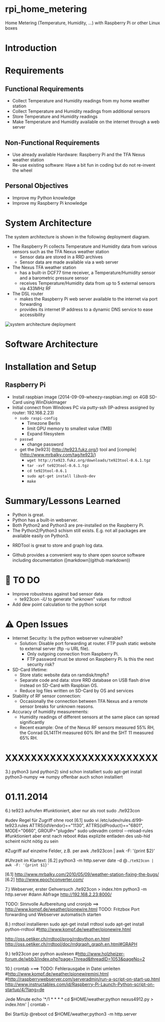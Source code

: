 rpi_home_metering
=================

Home Metering (Temperature, Humidity, ...) with Raspberry Pi or other Linux boxes

Introduction
============


Requirements
============

Functional Requirements
-----------------------
* Collect Temperature and Humidity readings from my home weather station
* Collect Temperature and Humidity readings from additional sensors
* Store Temperature and Humidity readings
* Make Temperature and Humidity available on the internet through a web server

Non-Functional Requirements
---------------------------
* Use already available Hardware: Raspberry Pi and the TFA Nexus weather station
* Re-use existing software: Have a bit fun in coding but do not re-invent the wheel

Personal Objectives
-------------------
* Improve my Python knowledge
* Improve my Raspberry Pi knowledge

System Architecture
===================
The system architecture is shown in the following deployment diagram.
* The Raspberry Pi collects Temperature and Humidity data from various sensors such as the TFA Nexus weather station
  * Sensor data are stored in a RRD archives
  * Sensor data are made available via a web server
* The Nexus TFA weather station 
  * has a built-in DCF77 time receiver,  a Temperature/Humidity sensor and a barometric pressure sensor
  * receives Temperature/Humidity data from up to 5 external sensors via 433MHz RF
* The DSL router 
  * makes the Raspberry Pi web server available to the internet via port forwarding
  * provides its internet IP address to a dynamic DNS service to ease accessibility

![system architecture deployment][system architecture deployment]

Software Architecture
=====================


Installation and Setup
======================

Raspberry Pi
------------
* Install raspbian image (2014-09-09-wheezy-raspbian.img) on 4GB SD-Card using WinDiskImager
* Initial connect from Windows PC via putty-ssh (IP-adress assigned by router: 192.168.2.23)
  * `sudo raspi-config`
    * Timezone Berlin
    * limit GPU memory to smallest value (1MB)
    * Expand filesystem
  * `passwd`
    * change password
  * get the [te923] (http://te923.fukz.org/) tool and [compile] (http://www.mrbalky.com/tag/te923/)
    * `wget http://te923.fukz.org/downloads/te923tool-0.6.1.tgz`
	* `tar -xvf te923tool-0.6.1.tgz`
	* `cd te923tool-0.6.1`
	* `sudo apt-get install libusb-dev`
	* `make`
	

Summary/Lessons Learned
=======================
<ul>
<li> Python is great.
<li> Python has a built-in webserver.
<li> Both Python2 and Python3 are pre-installed on the Raspberry Pi.
<li> The Python2/Python3 schism still exists. E.g. not all packages are available easily on Python3.
</ul>

<ul>
<li> RRDTool is great to store and graph log data.
</ul>

<ul>
<li> Github provides a convenient way to share open source software including documentation ([markdown](github markdown))
</ul>

[github markdown]: https://help.github.com/articles/markdown-basics/


:construction: TO DO
=====
* Improve robustness against bad sensor data
  * te923con *-iU* to generate "unknown" values for rrdtool
* Add dew point calculation to the python script


:warning: Open Issues
===========
* Internet Security: Is the python webserver vulnerable?
  * Solution: Disable port forwarding at router. FTP push static website to external server (ftp -u URL file).
    * Only outgoing connection from Raspberry Pi. 
	* FTP password must be stored on Raspberry Pi. Is this the next security risk?
* SD-Card lifetime: 
  * Store static website data on ramdisk/tmpfs?
  * Separate code and data: store RRD database on USB flash drive instead on SD-Card with Raspbian OS.
  * Reduce log files written on SD-Card by OS and services
* Stability of RF sensor connection:
  * Occasionally the connection between TFA Nexus and a remote sensor breaks for unknown reasons.
* Accuracy of humidity measurements: 
  * Humidity readings of different sensors at the same place can spread significantly
  * Recent example: One of the Nexus RF sensors measured 55% RH, the Conrad DL141TH measured 60% RH and the SHT 11 measured 65% RH.

XXXXXXXXXXXXXXXXXXXXXXXX
========================





3.) python3 (und python2) sind schon installiert
sudo apt-get install python3-numpy ==> numpy offenbar auch schon installiert


01.11.2014
=============================




6.) te923 aufrufen
#funktioniert, aber nur als root
sudo ./te923con 

#udev Regel für Zugriff ohne root [6.1]
sudo vi /etc/udev/rules.d/99-te923.rules
ATTRS{idVendor}=="1130", ATTRS{idProduct}=="6801", MODE="0660", GROUP="plugdev"
sudo udevadm control --reload-rules
#funktioniert aber erst nach reboot
#das explizite entladen des usb-hid scheint nicht nötig zu sein

#Zugriff auf einzelne Felder, z.B. per awk
./te923con | awk -F: '{print $2}'

#Uhrzeit im Klartext: [6.2] python3 -m http.server
date -d @`./te923con | awk -F: '{print $1}'`

[6.1] http://www.mrbalky.com/2010/05/09/weather-station-fixing-the-bugs/
[6.2] http://www.epochconverter.com/

7.) Webserver, erster Gehversuch
./te923con > index.htm
python3 -m http.server
#dann Abfrage http://192.168.2.23:8000/

TODO: Sinnvolle Aufbereitung und cronjob ==> http://www.kompf.de/weather/pionewire.html
TODO: Fritzbox Port forwarding und Webserver automatisch starten

8.) rrdtool installieren
sudo apt-get install rrdtool
sudo apt-get install python-rrdtool
#http://www.kompf.de/weather/pionewire.html

http://oss.oetiker.ch/rrdtool/prog/rrdpython.en.html
http://oss.oetiker.ch/rrdtool/doc/rrdgraph_graph.en.html#GRAPH




9.) te923con per python auslesen
#http://www.holzheizer-forum.de/wbb3/index.php?page=Thread&threadID=1053&pageNo=2


10.) crontab  ===> TODO: Fehlerausgabe in Datei umleiten
#http://www.kompf.de/weather/pionewiremini.html
#http://raspberrywebserver.com/serveradmin/run-a-script-on-start-up.html
http://www.instructables.com/id/Raspberry-Pi-Launch-Python-script-on-startup/4/?lang=de

Jede Minute
echo '*/1 * * * * cd $HOME/weather;python nexus4912.py > index.htm' | crontab -

Bei StartUp
@reboot cd $HOME/weather;python3 -m http.server



















[system architecture deployment]: https://raw.githubusercontent.com/huirad/rpi_home_metering/master/doc/SystemArchitecture_Deployment.png
